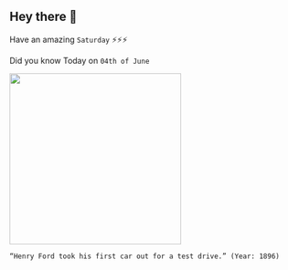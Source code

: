 ## Hey there 👋
Have an amazing `Saturday` ⚡⚡⚡

Did you know Today on `04th of June`
 
 [<img src="https://th.thgim.com/children/jv79f8/article24056083.ece/ALTERNATES/FREE_960/03istbFordQuadricyclejpg" width="300" />](https://www.thehindu.com/children/fords-first-test-drive-in-a-quadricycle/article24056084.ece#:~:text=On%20June%204%2C%201896%2C%20Henry,on%20the%20way%20to%20greatness.) 
 ```
“Henry Ford took his first car out for a test drive.” (Year: 1896)
```
